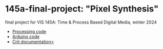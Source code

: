 # 145a-final-project: "Pixel Synthesis"
 final project for VIS 145A: Time & Process Based Digital Media, winter 2024
 * <a href="https://github.com/marisasundu/145a-final-project/blob/main/working_final_proc/working_final_proc.pde">Processing code</a>
 * <a href="https://github.com/marisasundu/145a-final-project/blob/main/working_final_ardu/working_final_ardu.ino">Arduino code</a>
 * <a href="https://docs.google.com/presentation/d/1fGqOQb_FI-LKxOL2p5BW5ODV8fUW02GKVEy8QkpHsbY/edit?usp=sharing">Crit documentation></a>
 
